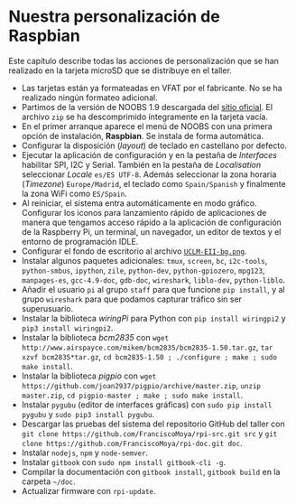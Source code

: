 [//]: # (-*- mode: markdown ; coding: utf-8 -*-)
# Nuestra personalización de Raspbian

Este capítulo describe todas las acciones de personalización que se
han realizado en la tarjeta microSD que se distribuye en el taller.

* Las tarjetas están ya formateadas en VFAT por el fabricante. No
  se ha realizado ningún formateo adicional.
* Partimos de la versión de NOOBS 1.9 descargada del
  [sitio oficial](https://www.raspberrypi.org/downloads/noobs/).  El
  archivo `zip` se ha descomprimido íntegramente en la tarjeta vacía.
* En el primer arranque aparece el menú de NOOBS con una primera
  opción de instalación, **Raspbian**. Se instala de forma automática.
* Configurar la disposición (*layout*) de teclado en
  castellano por defecto.
* Ejecutar la aplicación de configuración y en la pestaña de
  *Interfaces* habilitar SPI, I2C y Serial.  También en la pestaña de
  *Localisation* seleccionar *Locale* `es/ES UTF-8`.  Además seleccionar la
  zona horaria (*Timezone*) `Europe/Madrid`, el teclado
  como `Spain/Spanish` y finalmente la zona WiFi como `ES/Spain`.
* Al reiniciar, el sistema entra automáticamente en modo
  gráfico. Configurar los iconos para lanzamiento rápido de
  aplicaciones de manera que tengamos acceso rápido a la aplicación de
  configuración de la Raspberry Pi, un terminal, un navegador, un
  editor de textos y el entorno de programación IDLE.
* Configurar el fondo de escritorio al archivo
  [`UCLM-EII-bg.png`](https://github.com/FranciscoMoya/rpi-doc/blob/master/es/img/UCLM-EII-bg.png).
* Instalar algunos paquetes adicionales: `tmux`, `screen`, `bc`,
  `i2c-tools`, `python-smbus`, `ipython`, `zile`, `python-dev`,
  `python-gpiozero`, `mpg123`, `manpages-es`, `gcc-4.9-doc`,
  `gdb-doc`, `wireshark`, `liblo-dev`, `python-liblo`.
* Añadir el usuario `pi` al grupo `staff` para que funcione `pip
  install`, y al grupo `wireshark` para que podamos capturar tráfico
  sin ser superusuario.
* Instalar la biblioteca *wiringPi* para Python con `pip install
  wiringpi2` y `pip3 install wiringpi2`.
* Instalar la biblioteca *bcm2835* con `wget
  http://www.airspayce.com/mikem/bcm2835/bcm2835-1.50.tar.gz`, `tar
  xzvf bcm2835*tar.gz`, `cd bcm2835-1.50 ; ./configure ; make ; sudo
  make install`.
* Instalar la biblioteca *pigpio* con `wget
  https://github.com/joan2937/pigpio/archive/master.zip`, `unzip
  master.zip`, `cd pigpio-master ; make ; sudo make install`.
* Instalar `pygubu` (editor de interfaces gráficas) con `sudo pip install
  pygubu` y `sudo pip3 install pygubu`.
* Descargar las pruebas del sistema del repositorio GitHub del taller con 
  `git clone https://github.com/FranciscoMoya/rpi-src.git src` y 
  `git clone https://github.com/FranciscoMoya/rpi-doc.git doc`.
* Instalar `nodejs`, `npm` y `node-semver`.
* Instalar `gitbook` con `sudo npm install gitbook-cli -g`.
* Compilar la documentación con `gitbook install`, `gitbook build` en
  la carpeta `~/doc`.
* Actualizar firmware con `rpi-update`.
